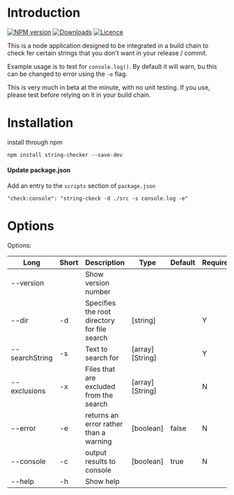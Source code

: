 # Introduction
[![NPM version](https://img.shields.io/npm/v/string-checker.svg?style=for-the-badge)](https://www.npmjs.com/package/string-checker)
[![Downloads](https://img.shields.io/npm/dm/string-checker.svg?style=for-the-badge)](https://www.npmjs.com/package/string-checker)
[![Licence](https://img.shields.io/npm/l/string-checker.svg?style=for-the-badge)](https://www.npmjs.com/package/string-checker)

This is a node application designed to be integrated in a build chain to check fer certain strings that you don't want
in your release / commit.

Example usage is to test for `console.log()`. By default it will warn, bu this can be changed to error using the `-e`
flag.

This is very much in beta at the minute, with no unit testing. If you use, please test before relying on it in your
build chain.

# Installation
install through npm

`npm install string-checker --save-dev`

#### Update package.json

Add an entry to the `scripts` section of `package.json`

`"check:console": "string-ckeck -d ./src -s console.log -e"`

# Options
Options:

| Long | Short | Description | Type | Default | Required |
|------|-------|-------------|------|---------|----------|
| --version | | Show version number| | |  |
| --dir| -d | Specifies the root directory for file search | [string] | | Y
| --searchString | -s | Text to search for | [array] [String] | |Y|
| --exclusions| -x | Files that are excluded from the search | [array] [String] | | N |
| --error | -e | returns an error rather than a warning | [boolean] | false | N |
| --console | -c | output results to console | [boolean] | true | N |
| --help | -h | Show help | | | |
